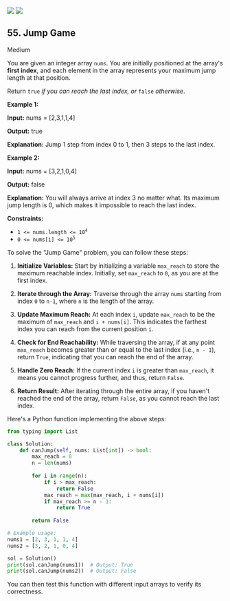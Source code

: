 [![](https://img.shields.io/github/stars/LeetCode-in-Python/LeetCode-in-Python?label=Stars&style=flat-square)](https://github.com/LeetCode-in-Python/LeetCode-in-Python)
[![](https://img.shields.io/github/forks/LeetCode-in-Python/LeetCode-in-Python?label=Fork%20me%20on%20GitHub%20&style=flat-square)](https://github.com/LeetCode-in-Python/LeetCode-in-Python/fork)

## 55\. Jump Game

Medium

You are given an integer array `nums`. You are initially positioned at the array's **first index**, and each element in the array represents your maximum jump length at that position.

Return `true` _if you can reach the last index, or_ `false` _otherwise_.

**Example 1:**

**Input:** nums = [2,3,1,1,4]

**Output:** true

**Explanation:** Jump 1 step from index 0 to 1, then 3 steps to the last index. 

**Example 2:**

**Input:** nums = [3,2,1,0,4]

**Output:** false

**Explanation:** You will always arrive at index 3 no matter what. Its maximum jump length is 0, which makes it impossible to reach the last index. 

**Constraints:**

*   <code>1 <= nums.length <= 10<sup>4</sup></code>
*   <code>0 <= nums[i] <= 10<sup>5</sup></code>

To solve the "Jump Game" problem, you can follow these steps:

1. **Initialize Variables:** Start by initializing a variable `max_reach` to store the maximum reachable index. Initially, set `max_reach` to `0`, as you are at the first index.
   
2. **Iterate through the Array:** Traverse through the array `nums` starting from index `0` to `n-1`, where `n` is the length of the array.

3. **Update Maximum Reach:** At each index `i`, update `max_reach` to be the maximum of `max_reach` and `i + nums[i]`. This indicates the farthest index you can reach from the current position `i`.

4. **Check for End Reachability:** While traversing the array, if at any point `max_reach` becomes greater than or equal to the last index (i.e., `n - 1`), return `True`, indicating that you can reach the end of the array.

5. **Handle Zero Reach:** If the current index `i` is greater than `max_reach`, it means you cannot progress further, and thus, return `False`.

6. **Return Result:** After iterating through the entire array, if you haven't reached the end of the array, return `False`, as you cannot reach the last index.

Here's a Python function implementing the above steps:

```python
from typing import List

class Solution:
    def canJump(self, nums: List[int]) -> bool:
        max_reach = 0
        n = len(nums)
        
        for i in range(n):
            if i > max_reach:
                return False
            max_reach = max(max_reach, i + nums[i])
            if max_reach >= n - 1:
                return True
        
        return False

# Example usage:
nums1 = [2, 3, 1, 1, 4]
nums2 = [3, 2, 1, 0, 4]

sol = Solution()
print(sol.canJump(nums1))  # Output: True
print(sol.canJump(nums2))  # Output: False
```

You can then test this function with different input arrays to verify its correctness.